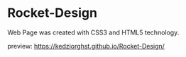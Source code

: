 # Rocket-Design

Web Page was created with CSS3 and HTML5 technology. 

preview: https://kedziorghst.github.io/Rocket-Design/
